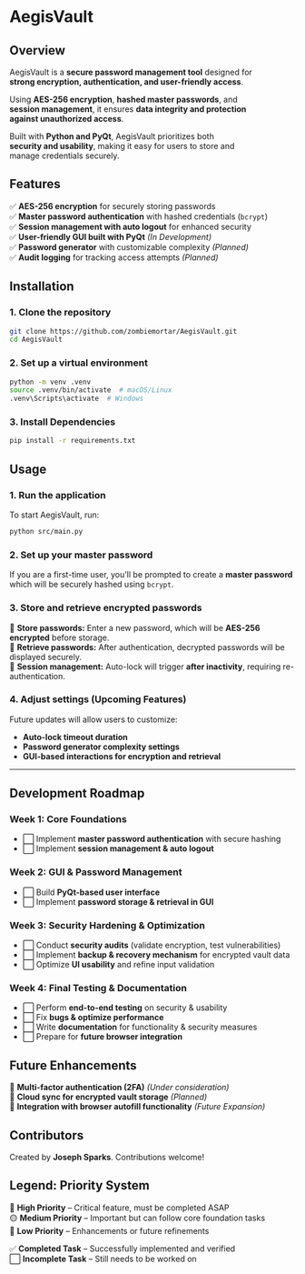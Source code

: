# AegisVault

## **Overview**
AegisVault is a **secure password management tool** designed for  
**strong encryption, authentication, and user-friendly access**.  

Using **AES-256 encryption**, **hashed master passwords**, and  
**session management**, it ensures **data integrity and protection  
against unauthorized access**.  

Built with **Python and PyQt**, AegisVault prioritizes both  
**security and usability**, making it easy for users to store and  
manage credentials securely.  

## **Features**
✅ **AES-256 encryption** for securely storing passwords  
✅ **Master password authentication** with hashed credentials (`bcrypt`)  
✅ **Session management with auto logout** for enhanced security  
✅ **User-friendly GUI built with PyQt** *(In Development)*  
✅ **Password generator** with customizable complexity *(Planned)*  
✅ **Audit logging** for tracking access attempts *(Planned)*  

## **Installation**
### **1. Clone the repository**
```bash
git clone https://github.com/zombiemortar/AegisVault.git
cd AegisVault
```

### **2. Set up a virtual environment**
```bash
python -m venv .venv
source .venv/bin/activate  # macOS/Linux
.venv\Scripts\activate  # Windows
```
### **3. Install Dependencies**
```bash
pip install -r requirements.txt
```
## **Usage**
### **1. Run the application**
To start AegisVault, run:
```bash
python src/main.py
```
### **2. Set up your master password**  
If you are a first-time user, you'll be prompted to create a **master password**  
which will be securely hashed using `bcrypt`.  

### **3. Store and retrieve encrypted passwords**  
🔹 **Store passwords:** Enter a new password, which will be **AES-256 encrypted** before storage.  
🔹 **Retrieve passwords:** After authentication, decrypted passwords will be displayed securely.  
🔹 **Session management:** Auto-lock will trigger **after inactivity**, requiring re-authentication.  

### **4. Adjust settings (Upcoming Features)**  
Future updates will allow users to customize:  
- **Auto-lock timeout duration**  
- **Password generator complexity settings**  
- **GUI-based interactions for encryption and retrieval**  

---
## **Development Roadmap**
### **Week 1: Core Foundations**
- ⬜ Implement **master password authentication** with secure hashing  
- ⬜ Implement **session management & auto logout**  

### **Week 2: GUI & Password Management**
- ⬜ Build **PyQt-based user interface**  
- ⬜ Implement **password storage & retrieval in GUI**  

### **Week 3: Security Hardening & Optimization**
- ⬜ Conduct **security audits** (validate encryption, test vulnerabilities)  
- ⬜ Implement **backup & recovery mechanism** for encrypted vault data  
- ⬜ Optimize **UI usability** and refine input validation  

### **Week 4: Final Testing & Documentation**
- ⬜ Perform **end-to-end testing** on security & usability  
- ⬜ Fix **bugs & optimize performance**  
- ⬜ Write **documentation** for functionality & security measures  
- ⬜ Prepare for **future browser integration**  

## **Future Enhancements**
🔹 **Multi-factor authentication (2FA)** *(Under consideration)*  
🔹 **Cloud sync for encrypted vault storage** *(Planned)*  
🔹 **Integration with browser autofill functionality** *(Future Expansion)*  

 

## **Contributors**
Created by **Joseph Sparks**. Contributions welcome!  

## **Legend: Priority System**
🔴 **High Priority** – Critical feature, must be completed ASAP  
🟡 **Medium Priority** – Important but can follow core foundation tasks  
🔵 **Low Priority** – Enhancements or future refinements  

✅ **Completed Task** – Successfully implemented and verified  
⬜ **Incomplete Task** – Still needs to be worked on  
